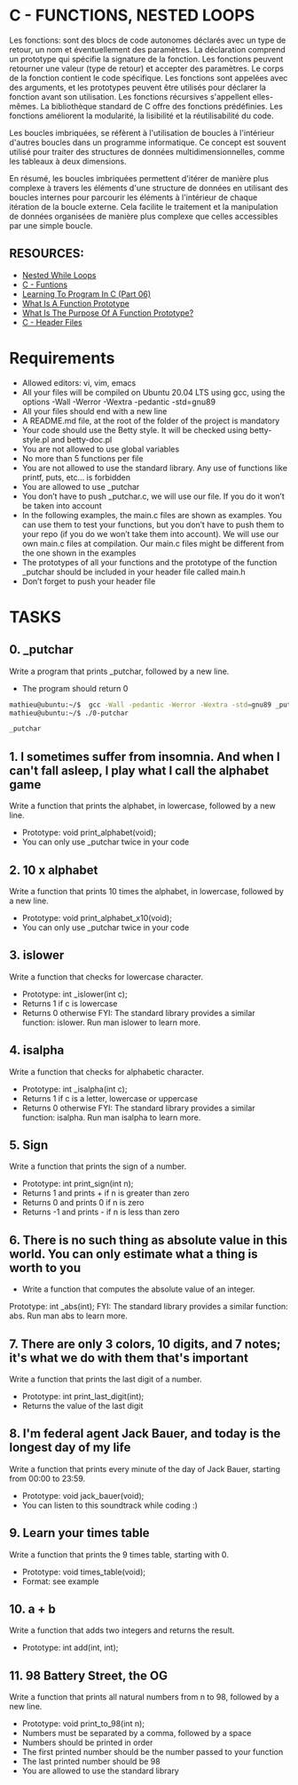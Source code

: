 # C - FUNCTIONS, NESTED LOOPS

Les fonctions:
sont des blocs de code autonomes déclarés avec un type de retour, un nom et éventuellement des paramètres. La déclaration comprend un prototype qui spécifie la signature de la fonction. Les fonctions peuvent retourner une valeur (type de retour) et accepter des paramètres. Le corps de la fonction contient le code spécifique. Les fonctions sont appelées avec des arguments, et les prototypes peuvent être utilisés pour déclarer la fonction avant son utilisation. Les fonctions récursives s'appellent elles-mêmes. La bibliothèque standard de C offre des fonctions prédéfinies. Les fonctions améliorent la modularité, la lisibilité et la réutilisabilité du code.

Les boucles imbriquées, se réfèrent à l'utilisation de boucles à l'intérieur d'autres boucles dans un programme informatique. Ce concept est souvent utilisé pour traiter des structures de données multidimensionnelles, comme les tableaux à deux dimensions.

En résumé, les boucles imbriquées permettent d'itérer de manière plus complexe à travers les éléments d'une structure de données en utilisant des boucles internes pour parcourir les éléments à l'intérieur de chaque itération de la boucle externe. Cela facilite le traitement et la manipulation de données organisées de manière plus complexe que celles accessibles par une simple boucle.

## RESOURCES:

* [Nested While Loops](https://www.youtube.com/watch?v=Z3iGeQ1gIss)
* [C - Funtions](https://www.tutorialspoint.com/cprogramming/c_functions.htm)
* [Learning To Program In C (Part 06)](https://www.youtube.com/watch?v=qMlnFwYdqIw)
* [What Is A Function Prototype](https://www.programiz.com/c-programming/c-user-defined-functions#:~:text=A%20function%20prototype%20is%20simply,be%20used%20in%20the%20program.)
* [What Is The Purpose Of A Function Prototype?](https://www.geeksforgeeks.org/what-is-the-purpose-of-a-function-prototype/)
* [C - Header Files](https://www.tutorialspoint.com/cprogramming/c_header_files.htm)

# Requirements
* Allowed editors: vi, vim, emacs
* All your files will be compiled on Ubuntu 20.04 LTS using gcc, using the options -Wall -Werror -Wextra -pedantic -std=gnu89
* All your files should end with a new line
* A README.md file, at the root of the folder of the project is mandatory
* Your code should use the Betty style. It will be checked using betty-style.pl and betty-doc.pl
* You are not allowed to use global variables
* No more than 5 functions per file
* You are not allowed to use the standard library. Any use of functions like printf, puts, etc… is forbidden
* You are allowed to use _putchar
* You don’t have to push _putchar.c, we will use our file. If you do it won’t be taken into account
* In the following examples, the main.c files are shown as examples. You can use them to test your functions, but you don’t have to push them to your repo (if you do we won’t take them into account). We will use our own main.c files at compilation. Our main.c files might be different from the one shown in the examples
* The prototypes of all your functions and the prototype of the function _putchar should be included in your header file called main.h
* Don’t forget to push your header file

# TASKS

## 0. _putchar
Write a program that prints _putchar, followed by a new line.

* The program should return 0
```bash
mathieu@ubuntu:~/$  gcc -Wall -pedantic -Werror -Wextra -std=gnu89 _putchar.c 0-putchar.c -o 0-putchar
mathieu@ubuntu:~/$ ./0-putchar 

_putchar 
```

## 1. I sometimes suffer from insomnia. And when I can't fall asleep, I play what I call the alphabet game
Write a function that prints the alphabet, in lowercase, followed by a new line.

* Prototype: void print_alphabet(void);
* You can only use _putchar twice in your code

## 2. 10 x alphabet
Write a function that prints 10 times the alphabet, in lowercase, followed by a new line.

* Prototype: void print_alphabet_x10(void);
* You can only use _putchar twice in your code

## 3. islower
Write a function that checks for lowercase character.

* Prototype: int _islower(int c);
* Returns 1 if c is lowercase
* Returns 0 otherwise
FYI: The standard library provides a similar function: islower. Run man islower to learn more.

## 4. isalpha
Write a function that checks for alphabetic character.

* Prototype: int _isalpha(int c);
* Returns 1 if c is a letter, lowercase or uppercase
* Returns 0 otherwise
FYI: The standard library provides a similar function: isalpha. Run man isalpha to learn more.

## 5. Sign
Write a function that prints the sign of a number.

* Prototype: int print_sign(int n);
* Returns 1 and prints + if n is greater than zero
* Returns 0 and prints 0 if n is zero
* Returns -1 and prints - if n is less than zero

## 6. There is no such thing as absolute value in this world. You can only estimate what a thing is worth to you

* Write a function that computes the absolute value of an integer.

Prototype: int _abs(int);
FYI: The standard library provides a similar function: abs. Run man abs to learn more.

## 7. There are only 3 colors, 10 digits, and 7 notes; it's what we do with them that's important
Write a function that prints the last digit of a number.

* Prototype: int print_last_digit(int);
* Returns the value of the last digit

## 8. I'm federal agent Jack Bauer, and today is the longest day of my life
Write a function that prints every minute of the day of Jack Bauer, starting from 00:00 to 23:59.

* Prototype: void jack_bauer(void);
* You can listen to this soundtrack while coding :)

## 9. Learn your times table
Write a function that prints the 9 times table, starting with 0.

* Prototype: void times_table(void);
* Format: see example

## 10. a + b
Write a function that adds two integers and returns the result.

* Prototype: int add(int, int);

## 11. 98 Battery Street, the OG
Write a function that prints all natural numbers from n to 98, followed by a new line.

* Prototype: void print_to_98(int n);
* Numbers must be separated by a comma, followed by a space
* Numbers should be printed in order
* The first printed number should be the number passed to your function
* The last printed number should be 98
* You are allowed to use the standard library
